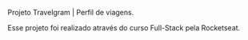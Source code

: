 Projeto Travelgram | Perfil de viagens. 

Esse projeto foi realizado através do curso Full-Stack pela Rocketseat.
